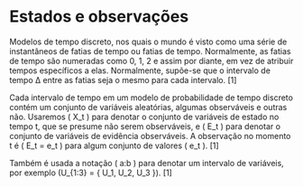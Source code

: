 # Estados e observações

Modelos de tempo discreto, nos quais o mundo é visto como uma série de instantâneos de fatias de tempo ou fatias de tempo. Normalmente, as fatias de tempo são numeradas como 0, 1, 2 e assim por diante, em vez de atribuir tempos específicos a elas. Normalmente, supõe-se que o intervalo de tempo Δ entre as fatias seja o mesmo para cada intervalo. [1]

Cada intervalo de tempo em um modelo de probabilidade de tempo discreto contém um conjunto de variáveis aleatórias, algumas observáveis e outras não. Usaremos \( X_t \) para denotar o conjunto de variáveis de estado no tempo t, que se presume não serem observáveis, e \( E_t \) para denotar o conjunto de variáveis de evidência observáveis. A observação no momento t é \( E_t = e_t \) para algum conjunto de valores \( e_t \). [1]

Também é usada a notação \( a:b \) para denotar um intervalo de variáveis, por exemplo \(U_{1:3} = \{ U_1, U_2, U_3 \}\).​ [1]